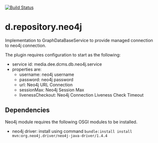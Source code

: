 [![Build Status](https://semaphoreci.com/api/v1/dee-media/d-repository-neo4j/branches/master/badge.svg)](https://semaphoreci.com/dee-media/d-repository-neo4j)
# d.repository.neo4j

Implementation to GraphDataBaseService to provide managed connection to neo4j connection.

The plugin requires configuration to start as the following:
- service id: media.dee.dcms.db.neo4j.service
- properties are:
    - username: neo4j username
    - password: neo4j password
    - url: Neo4j URL Connection
    - sessionMax: Neo4j Session Max
    - livenessCheckout: Neo4j Connection Liveness Check Timeout
    
    
## Dependencies
Neo4j module requires the following OSGI modules to be installed.
- neo4j driver: install using command `bundle:install install mvn:org.neo4j.driver/neo4j-java-driver/1.4.4`
   
